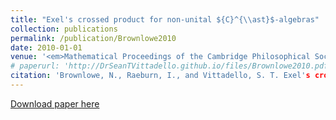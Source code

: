 ```yaml
---
title: "Exel's crossed product for non-unital ${C}^{\\ast}$-algebras"
collection: publications
permalink: /publication/Brownlowe2010
date: 2010-01-01
venue: '<em>Mathematical Proceedings of the Cambridge Philosophical Society</em>'
# paperurl: 'http://DrSeanTVittadello.github.io/files/Brownlowe2010.pdf'
citation: 'Brownlowe, N., Raeburn, I., and Vittadello, S. T. Exel's crossed product for non-unital ${C}^{\\ast}$-algebras. <em>Mathematical Proceedings of the Cambridge Philosophical Society</em>, 2010, <strong>149</strong>, 423-444.'
---
```

[Download paper here](http://DrSeanTVittadello.github.io/files/Brownlowe2010.pdf)
